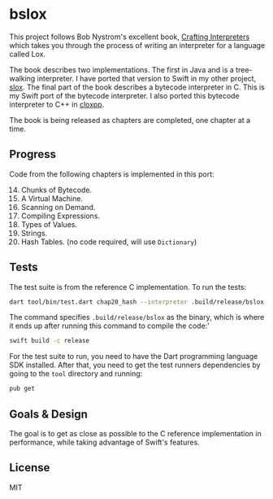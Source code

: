 # bslox

This project follows Bob Nystrom's excellent book, [Crafting Interpreters](http://www.craftinginterpreters.com) which takes you through the process of writing an interpreter for a language called Lox.

The book describes two implementations. The first in Java and is a tree-walking interpreter. I have ported that version to Swift in my other project, [slox](https://github.com/hashemi/slox). The final part of the book describes a bytecode interpreter in C. This is my Swift port of the bytecode interpreter. I also ported this bytecode interpreter to C++ in [cloxpp](https://github.com/hashemi/cloxpp).

The book is being released as chapters are completed, one chapter at a time.

## Progress
Code from the following chapters is implemented in this port:

14. Chunks of Bytecode.
15. A Virtual Machine.
16. Scanning on Demand.
17. Compiling Expressions.
18. Types of Values.
19. Strings.
20. Hash Tables. (no code required, will use `Dictionary`)

## Tests

The test suite is from the reference C implementation. To run the tests:

```zsh
dart tool/bin/test.dart chap20_hash --interpreter .build/release/bslox
```

The command specifies `.build/release/bslox` as the binary, which is where it ends up after running this command to compile the code:'

```zsh
swift build -c release
```

For the test suite to run, you need to have the Dart programming language SDK installed. After that, you need to get the test runners dependencies by going to the `tool` directory and running:

```zsh
pub get
```

## Goals & Design
The goal is to get as close as possible to the C reference implementation in performance, while taking advantage of Swift's features.

## License
MIT
